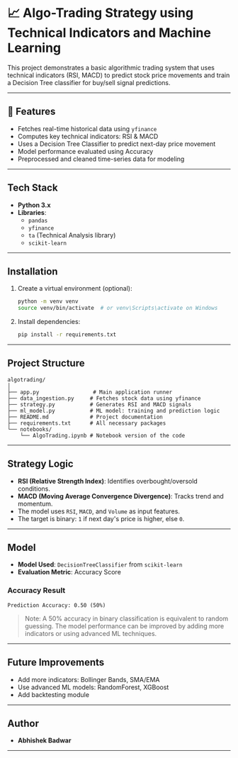 

# 📈 Algo-Trading Strategy using Technical Indicators and Machine Learning

This project demonstrates a basic algorithmic trading system that uses technical indicators (RSI, MACD) to predict stock price movements and train a Decision Tree classifier for buy/sell signal predictions.

---

## 🚀 Features

- Fetches real-time historical data using `yfinance`
- Computes key technical indicators: RSI & MACD
- Uses a Decision Tree Classifier to predict next-day price movement
- Model performance evaluated using Accuracy
- Preprocessed and cleaned time-series data for modeling

---

## Tech Stack

- **Python 3.x**
- **Libraries**:
  - `pandas`
  - `yfinance`
  - `ta` (Technical Analysis library)
  - `scikit-learn`

---

## Installation


1. Create a virtual environment (optional):

   ```bash
   python -m venv venv
   source venv/bin/activate  # or venv\Scripts\activate on Windows
   ```

2. Install dependencies:

   ```bash
   pip install -r requirements.txt
   ```

---

##  Project Structure

```
algotrading/
│
├── app.py                 # Main application runner
├── data_ingestion.py     # Fetches stock data using yfinance
├── strategy.py           # Generates RSI and MACD signals
├── ml_model.py           # ML model: training and prediction logic
├── README.md             # Project documentation
├── requirements.txt      # All necessary packages
└── notebooks/
    └── AlgoTrading.ipynb # Notebook version of the code
```

---

## Strategy Logic

* **RSI (Relative Strength Index)**: Identifies overbought/oversold conditions.
* **MACD (Moving Average Convergence Divergence)**: Tracks trend and momentum.
* The model uses `RSI`, `MACD`, and `Volume` as input features.
* The target is binary: `1` if next day's price is higher, else `0`.

---

## Model

* **Model Used**: `DecisionTreeClassifier` from `scikit-learn`
* **Evaluation Metric**: Accuracy Score

### Accuracy Result

```text
Prediction Accuracy: 0.50 (50%)
```

> Note: A 50% accuracy in binary classification is equivalent to random guessing. The model performance can be improved by adding more indicators or using advanced ML techniques.

---

## Future Improvements

* Add more indicators: Bollinger Bands, SMA/EMA
* Use advanced ML models: RandomForest, XGBoost
* Add backtesting module

---

## Author

* **Abhishek Badwar**

---
